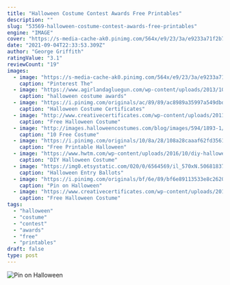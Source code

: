 ```yaml
---
title: "Halloween Costume Contest Awards Free Printables"
description: ""
slug: "53569-halloween-costume-contest-awards-free-printables"
engine: "IMAGE"
cover: "https://s-media-cache-ak0.pinimg.com/564x/e9/23/3a/e9233a71f2b7225df89445cf0260fb6b.jpg"
date: "2021-09-04T22:33:53.309Z"
author: "George Griffith"
ratingValue: "3.1"
reviewCount: "19"
images:
  - image: "https://s-media-cache-ak0.pinimg.com/564x/e9/23/3a/e9233a71f2b7225df89445cf0260fb6b.jpg"
    caption: "Pinterest The"
  - image: "https://www.agirlandagluegun.com/wp-content/uploads/2013/10/halloween-costume-awards-free-pirintables.jpg"
    caption: "halloween costume awards"
  - image: "https://i.pinimg.com/originals/ac/89/89/ac8989a35997a549dbdd7e6050d704a5.jpg"
    caption: "Halloween Costume Certificates"
  - image: "http://www.creativecertificates.com/wp-content/uploads/2011/10/halloween-award-certificates-8.jpg"
    caption: "Free Halloween Costume"
  - image: "http://images.halloweencostumes.com/blog/images/594/1893-1/offensive-gods-gift-to-women-costume.jpg"
    caption: "10 Free Costume"
  - image: "https://i.pinimg.com/originals/10/8a/28/108a28caaaf62fd356117b1e5b3cd5b4.jpg"
    caption: "Free Printable Halloween"
  - image: "https://www.hwtm.com/wp-content/uploads/2016/10/diy-halloween-costume-awards_2.jpg"
    caption: "DIY Halloween Costume"
  - image: "https://img0.etsystatic.com/020/0/6564569/il_570xN.506818374_5j9g.jpg"
    caption: "Halloween Entry Ballots"
  - image: "https://i.pinimg.com/originals/bf/6e/89/bf6e89113533e8c2620bc363c44d5c0a.jpg"
    caption: "Pin on Halloween"
  - image: "https://www.creativecertificates.com/wp-content/uploads/2011/10/halloween-award-certificates-4.jpg"
    caption: "Free Halloween Costume"
tags:
  - "halloween"
  - "costume"
  - "contest"
  - "awards"
  - "free"
  - "printables"
draft: false
type: post
---
```



![Pin on Halloween](https://i.pinimg.com/originals/bf/6e/89/bf6e89113533e8c2620bc363c44d5c0a.jpg "Pin on Halloween")


<!--inArticleAds-->

<!--galleryOne-->


<!--inArticleAds-->

<!--galleryTwo-->


<!--galleryThree-->

